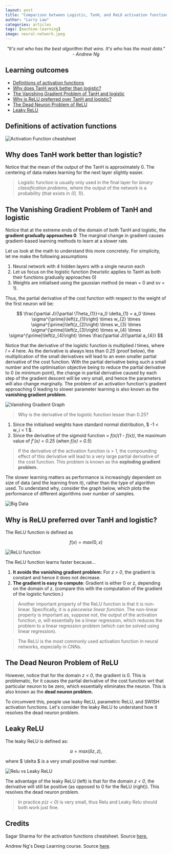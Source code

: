 ```yaml
---
layout: post
title: "Comparison between Logistic, TanH, and ReLU activation functions"
author: "Larry Law"
categories: articles
tags: [machine-learning]
image: neural-network.jpeg
---
```

<div align="center">
    <i>"It's not who has the best algorithm that wins. It's who has the most data." - Andrew Ng</i>
</div>

<!-- omit in toc -->
## Learning outcomes
- [Definitions of activation functions](#definitions-of-activation-functions)
- [Why does TanH work better than logistic?](#why-does-tanh-work-better-than-logistic)
- [The Vanishing Gradient Problem of TanH and logistic](#the-vanishing-gradient-problem-of-tanh-and-logistic)
- [Why is ReLU preferred over TanH and logistic?](#why-is-relu-preferred-over-tanh-and-logistic)
- [The Dead Neuron Problem of ReLU](#the-dead-neuron-problem-of-relu)
- [Leaky ReLU](#leaky-relu)

## Definitions of activation functions

![Activation Function cheatsheet](/assets/img/2020-1-1-comparison-between-activation-functions/activation-functions-cheatsheet.png)

## Why does TanH work better than logistic?
Notice that the mean of the output of the TanH is approximately 0. The centering of data makes learning for the next layer slightly easier. 

> Logistic function is usually only used in the final layer for _binary classification problems_, where the output of the network is a probability (that exists in _(0, 1)_).

## The Vanishing Gradient Problem of TanH and logistic
Notice that at the extreme ends of the domain of both TanH and logistic, the **gradient gradually approaches 0**. The marginal change in gradient causes gradient-based learning methods to learn at a slower rate. 

Let us look at the math to understand this more concretely. For simplicity, let me make the following assumptions

1. Neural network with 4 hidden layers with a single neuron each
2. Let us focus on the logistic function (heuristic applies to TanH as both their functions gradually approaches 0)
3. Weights are initialised using the gaussian method (ie mean = 0 and sv = 1).

Thus, the partial derivative of the cost function with respect to the weight of the first neuron will be:

$$
\frac{\partial J}{\partial \Theta_{1}}=a_0 \delta_{1} = a_0 \times \sigma^{\prime}\left(z_{1}\right) \times w_{2} \times \sigma^{\prime}\left(z_{2}\right) \times w_{3} \times \sigma^{\prime}\left(z_{3}\right) \times w_{4} \times \sigma^{\prime}\left(z_{4}\right) \times \frac{\partial J}{\partial a_{4}}
$$

Notice that the derivative of the logistic function is multiplied _l_ times, where _l = 4_ here. As the derivative is always less than _0.25_ (proof below), the multiplication of the small derivatives will lead to an even smaller partial derivative of the cost function. With the partial derivative being such a small number and the optimisation objective being to reduce the partial derivative to 0 (ie minimum point), the change in partial derivative caused by each step of the gradient descent will be very small, and hence the parameters will also change marginally. The problem of an activation function's gradient approaching 0 leading to slower parameter learning is also known as the **vanishing gradient problem**.

![Vanishing Gradient Graph](/assets/img/2020-1-1-comparison-between-activation-functions/vanishing-grad-graph.png)

> Why is the derivative of the logistic function lesser than 0.25? 

1. Since the initialised weights have standard normal distribution, \$ -1 < w_i < 1 \$. 
2. Since the derivative of the sigmoid function = _f(x)(1 - f(x))_, the maximum value of *f'(x) = 0.25* (when *f(x) = 0.5*) 

> If the derivative of the activation function is > 1, the compounding effect of this derivative will lead to a very large partial derivative of the cost function. This problem is known as the **exploding gradient problem.**

The slower learning matters as performance is increasingly dependent on size of data (and the learning from it), rather than the type of algorithm used. To understand why, consider the graph below, which plots the performance of different algorithms over number of samples.

![Big Data](/assets/img/2020-1-1-comparison-between-activation-functions/big-data.png)

## Why is ReLU preferred over TanH and logistic?

The ReLU function is defined as 

$$
f(x) = max(0, x)
$$

![ReLU function](/assets/img/2020-1-1-comparison-between-activation-functions/relu.png)

The ReLU function learns faster because...
1. **It avoids the vanishing gradient problem:** For _z > 0_, the gradient is constant and hence it does not decrease.
2. **The gradient is easy to compute**: Gradient is either 0 or z, depending on the domain of z. (compare this with the computation of the gradient of the logistic function.)

> Another important property of the ReLU function is that it is non-linear. Specifically, it is a _piecewise linear function_. The non-linear property is important as, suppose not, the output of the activation function, _a_, will essentially be a linear regression, which reduces the problem to a linear regression problem (which can be solved using linear regression).

> The ReLU is the most commonly used activation function in neural networks, especially in CNNs.

## The Dead Neuron Problem of ReLU

However, notice that for the domain _z < 0_, the gradient is 0. This is problematic, for it causes the partial derivative of the cost function wrt that particular neuron to be zero, which essentially eliminates the neuron. This is also known as the **dead neuron problem.** 

To circumvent this, people use leaky ReLU, parametric ReLU, and SWISH activation functions. Let's consider the leaky ReLU to understand how it resolves the dead neuron problem.

## Leaky ReLU

The leaky ReLU is defined as:

$$
a = max(\delta z, z), 
$$

where \$ \delta \$ is a very small positive real number.

![Relu vs Leaky ReLU](/assets/img/2020-1-1-comparison-between-activation-functions/relu-vs-leaky-relu.png)

The advantage of the leaky ReLU (left) is that for the domain _z < 0_, the derivative will still be positive (as opposed to 0 for the ReLU (right)). This resolves the dead neuron problem. 

> In practice _p(z < 0)_ is very small, thus Relu and Leaky Relu should both work just fine.

<!-- omit in toc -->
## Credits
Sagar Sharma for the activation functions cheatsheet. Source [here.](https://towardsdatascience.com/activation-functions-neural-networks-1cbd9f8d91d6)

Andrew Ng's Deep Learning course. Source [here](https://www.coursera.org/specializations/deep-learning).
